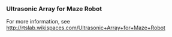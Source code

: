 ### Ultrasonic Array for Maze Robot

For more information, see http://rtslab.wikispaces.com/Ultrasonic+Array+for+Maze+Robot
